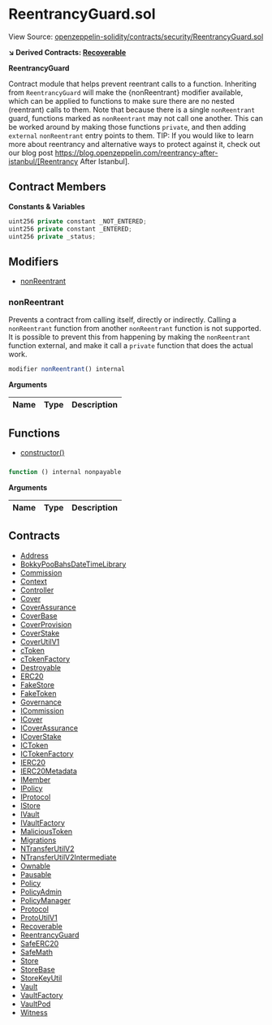 # ReentrancyGuard.sol

View Source: [openzeppelin-solidity/contracts/security/ReentrancyGuard.sol](../openzeppelin-solidity/contracts/security/ReentrancyGuard.sol)

**↘ Derived Contracts: [Recoverable](Recoverable.md)**

**ReentrancyGuard**

Contract module that helps prevent reentrant calls to a function.
 Inheriting from `ReentrancyGuard` will make the {nonReentrant} modifier
 available, which can be applied to functions to make sure there are no nested
 (reentrant) calls to them.
 Note that because there is a single `nonReentrant` guard, functions marked as
 `nonReentrant` may not call one another. This can be worked around by making
 those functions `private`, and then adding `external` `nonReentrant` entry
 points to them.
 TIP: If you would like to learn more about reentrancy and alternative ways
 to protect against it, check out our blog post
 https://blog.openzeppelin.com/reentrancy-after-istanbul/[Reentrancy After Istanbul].

## Contract Members
**Constants & Variables**

```js
uint256 private constant _NOT_ENTERED;
uint256 private constant _ENTERED;
uint256 private _status;

```

## Modifiers

- [nonReentrant](#nonreentrant)

### nonReentrant

Prevents a contract from calling itself, directly or indirectly.
 Calling a `nonReentrant` function from another `nonReentrant`
 function is not supported. It is possible to prevent this from happening
 by making the `nonReentrant` function external, and make it call a
 `private` function that does the actual work.

```js
modifier nonReentrant() internal
```

**Arguments**

| Name        | Type           | Description  |
| ------------- |------------- | -----|

## Functions

- [constructor()](#)

### 

```js
function () internal nonpayable
```

**Arguments**

| Name        | Type           | Description  |
| ------------- |------------- | -----|

## Contracts

* [Address](Address.md)
* [BokkyPooBahsDateTimeLibrary](BokkyPooBahsDateTimeLibrary.md)
* [Commission](Commission.md)
* [Context](Context.md)
* [Controller](Controller.md)
* [Cover](Cover.md)
* [CoverAssurance](CoverAssurance.md)
* [CoverBase](CoverBase.md)
* [CoverProvision](CoverProvision.md)
* [CoverStake](CoverStake.md)
* [CoverUtilV1](CoverUtilV1.md)
* [cToken](cToken.md)
* [cTokenFactory](cTokenFactory.md)
* [Destroyable](Destroyable.md)
* [ERC20](ERC20.md)
* [FakeStore](FakeStore.md)
* [FakeToken](FakeToken.md)
* [Governance](Governance.md)
* [ICommission](ICommission.md)
* [ICover](ICover.md)
* [ICoverAssurance](ICoverAssurance.md)
* [ICoverStake](ICoverStake.md)
* [ICToken](ICToken.md)
* [ICTokenFactory](ICTokenFactory.md)
* [IERC20](IERC20.md)
* [IERC20Metadata](IERC20Metadata.md)
* [IMember](IMember.md)
* [IPolicy](IPolicy.md)
* [IProtocol](IProtocol.md)
* [IStore](IStore.md)
* [IVault](IVault.md)
* [IVaultFactory](IVaultFactory.md)
* [MaliciousToken](MaliciousToken.md)
* [Migrations](Migrations.md)
* [NTransferUtilV2](NTransferUtilV2.md)
* [NTransferUtilV2Intermediate](NTransferUtilV2Intermediate.md)
* [Ownable](Ownable.md)
* [Pausable](Pausable.md)
* [Policy](Policy.md)
* [PolicyAdmin](PolicyAdmin.md)
* [PolicyManager](PolicyManager.md)
* [Protocol](Protocol.md)
* [ProtoUtilV1](ProtoUtilV1.md)
* [Recoverable](Recoverable.md)
* [ReentrancyGuard](ReentrancyGuard.md)
* [SafeERC20](SafeERC20.md)
* [SafeMath](SafeMath.md)
* [Store](Store.md)
* [StoreBase](StoreBase.md)
* [StoreKeyUtil](StoreKeyUtil.md)
* [Vault](Vault.md)
* [VaultFactory](VaultFactory.md)
* [VaultPod](VaultPod.md)
* [Witness](Witness.md)
